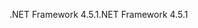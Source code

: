 <span data-ttu-id="11834-101">.NET Framework 4.5.1</span><span class="sxs-lookup"><span data-stu-id="11834-101">.NET Framework 4.5.1</span></span>